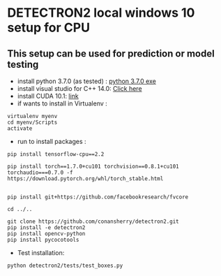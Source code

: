 # DETECTRON2 local windows 10 setup for CPU

## This setup can be used for prediction or model testing



* install python 3.7.0 (as tested) : [python 3.7.0 exe](https://www.python.org/ftp/python/3.7.0/python-3.7.0-amd64.exe)
* install visual studio  for C++ 14.0: [Click here](https://visualstudio.microsoft.com/thank-you-downloading-visual-studio/?sku=BuildTools&rel=16)
* install CUDA 10.1: [link](https://developer.nvidia.com/cuda-10.1-download-archive-base?target_os=Windows&target_arch=x86_64&target_version=10&target_type=exelocal)
* if wants to install in Virtualenv : 
```
virtualenv myenv
cd myenv/Scripts
activate
```
* run to install packages :
```
pip install tensorflow-cpu==2.2

pip install torch==1.7.0+cu101 torchvision==0.8.1+cu101 torchaudio===0.7.0 -f https://download.pytorch.org/whl/torch_stable.html


pip install git+https://github.com/facebookresearch/fvcore

cd ../..

git clone https://github.com/conansherry/detectron2.git
pip install -e detectron2
pip install opencv-python
pip install pycocotools
```
* Test installation:
```
python detectron2/tests/test_boxes.py
```
